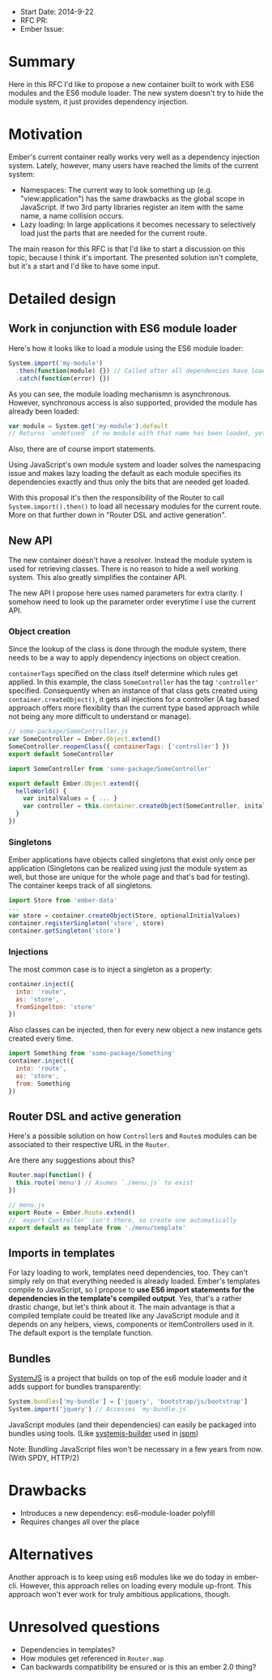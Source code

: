 - Start Date: 2014-9-22
- RFC PR: 
- Ember Issue: 

# Summary

Here in this RFC I'd like to propose a new container built to work with ES6 modules and the ES6 module loader. The new system doesn't try to hide the module system, it just provides dependency injection.

# Motivation

Ember's current container really works very well as a dependency injection system. Lately, however, many users have reached the limits of the current system:
- Namespaces: The current way to look something up (e.g. "view:application") has the same drawbacks as the global scope in JavaScript. If two 3rd party libraries register an item with the same name, a name collision occurs.
- Lazy loading: In large applications it becomes necessary to selectively load just the parts that are needed for the current route.

The main reason for this RFC is that I'd like to start a discussion on this topic, because I think it's important. The presented solution isn't complete, but it's a start and I'd like to have some input.

# Detailed design

## Work in conjunction with ES6 module loader

Here's how it looks like to load a module using the ES6 module loader:

``` JavaScript
System.import('my-module')
  .then(function(module) {}) // Called after all dependencies have loaded
  .catch(function(error) {})
```

As you can see, the module loading mechanismn is asynchronous. However, synchronous access is also supported, provided the module has already been loaded:

``` JavaScript
var module = System.get('my-module').default
// Returns `undefined` if no module with that name has been loaded, yet
```

Also, there are of course import statements.

Using JavaScript's own module system and loader solves the namespacing issue and makes lazy loading the default as each module specifies its dependencies exactly and thus only the bits that are needed get loaded.

With this proposal it's then the responsibility of the Router to call `System.import().then()` to load all necessary modules for the current route. More on that further down in "Router DSL and active generation".

## New API

The new container doesn't have a resolver. Instead the module system is used for retrieving classes. There is no reason to hide a well working system. This also greatly simplifies the container API.

The new API I propose here uses named parameters for extra clarity. I somehow need to look up the parameter order everytime I use the current API.

### Object creation

Since the lookup of the class is done through the module system, there needs to be a way to apply dependency injections on object creation.

`containerTags` specified on the class itself determine which rules get applied. In this example, the class `SomeController` has the tag `'controller'` specified. Consequently when an instance of that class gets created using `container.createObject()`, it gets all injections for a controller (A tag based approach offers more flexiblity than the current type based approach while not being any more difficult to understand or manage).

``` JavaScript
// some-package/SomeController.js
var SomeController = Ember.Object.extend()
SomeController.reopenClass({ containerTags: ['controller'] })
export default SomeController
```

``` JavaScript
import SomeController from 'some-package/SomeController'

export default Ember.Object.extend({
  helloWorld() {
    var initalValues = { ... }
    var controller = this.container.createObject(SomeController, initalValues)
  }
})
```

### Singletons

Ember applications have objects called singletons that exist only once per application (Singletons can be realized using just the module system as well, but those are unique for the whole page and that's bad for testing). The container keeps track of all singletons.

``` JavaScript
import Store from 'ember-data'
...
var store = container.createObject(Store, optionalInitialValues)
container.registerSingleton('store', store)
container.getSingleton('store')
```

### Injections

The most common case is to inject a singleton as a property:

``` JavaScript
container.inject({
  into: 'route',
  as: 'store',
  fromSingelton: 'store'
})
```

Also classes can be injected, then for every new object a new instance gets created every time.

``` JavaScript
import Something from 'some-package/Something'
container.inject({
  into: 'route',
  as: 'store',
  from: Something
})
```

## Router DSL and active generation

Here's a possible solution on how `Controller`s and `Route`s modules can be associated to their respective URL in the `Router`.

Are there any suggestions about this?

``` JavaScript
Router.map(function() {
  this.route('menu') // Asumes `./menu.js` to exist
})
```

``` JavaScript
// menu.js
export Route = Ember.Route.extend()
// `export Controller` isn't there, so create one automatically
export default as template from './menu/template'
```

## Imports in templates

For lazy loading to work, templates need dependencies, too. They can't simply rely on that everything needed is already loaded. Ember's templates compile to JavaScript, so I propose to **use ES6 import statements for the dependencies in the template's compiled output**. Yes, that's a rather drastic change, but let's think about it. The main advantage is that a compiled template could be treated like any JavaScript module and it depends on any helpers, views, components or itemControllers used in it. The default export is the template function.

## Bundles

[SystemJS](https://github.com/systemjs/systemjs) is a project that builds on top of the es6 module loader and it adds support for bundles transparently:

``` JavaScript
System.bundles['my-bundle'] = ['jquery', 'bootstrap/js/bootstrap']
System.import('jquery') // Accesses `my-bundle.js`
```

JavaScript modules (and their dependencies) can easily be packaged into bundles using tools. (Like [systemjs-builder](https://github.com/systemjs/builder) used in [jspm](http://jspm.io/))

Note: Bundling JavaScript files won't be necessary in a few years from now. (With SPDY, HTTP/2)

# Drawbacks

- Introduces a new dependency: es6-module-loader polyfill
- Requires changes all over the place

# Alternatives

Another approach is to keep using es6 modules like we do today in ember-cli. However, this approach relies on loading every module up-front. This approach won't ever work for truly ambitious applications, though.

# Unresolved questions

- Dependencies in templates?
- How modules get referenced in `Router.map`
- Can backwards compatibility be ensured or is this an ember 2.0 thing?
